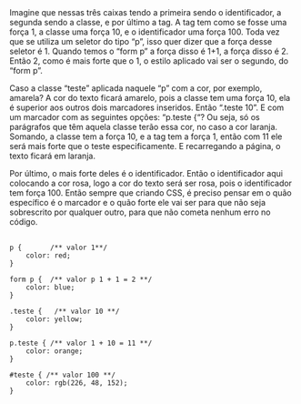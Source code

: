 ##

Imagine que nessas três caixas tendo a primeira sendo o identificador, a segunda sendo a classe, e por último a tag. A tag tem como se fosse uma força 1, a classe uma força 10, e o identificador uma força 100. Toda vez que se utiliza um seletor do tipo “p”, isso quer dizer que a força desse seletor é 1. Quando temos o “form p” a força disso é 1+1, a força disso é 2. Então 2, como é mais forte que o 1, o estilo aplicado vai ser o segundo, do “form p”.

Caso a classe “teste” aplicada naquele “p” com a cor, por exemplo, amarela? A cor do texto ficará amarelo, pois a classe tem uma força 10, ela é superior aos outros dois marcadores inseridos. Então “.teste 10”.
E com um marcador com as seguintes opções: “p.teste {“? Ou seja, só os parágrafos que têm aquela classe terão essa cor, no caso a cor laranja. Somando, a classe tem a força 10, e a tag tem a força 1, então com 11 ele será mais forte que o teste especificamente. E recarregando a página, o texto ficará em laranja.

Por último, o mais forte deles é o identificador. Então o identificador aqui colocando a cor rosa, logo a cor do texto será ser rosa, pois o identificador tem  força 100. Então sempre que  criando CSS, é preciso pensar em o quão específico é o marcador e o quão forte ele vai ser para que não seja sobrescrito por qualquer outro, para que não cometa nenhum erro no código.

##

```
p {       /** valor 1**/
	color: red;
}

form p {  /** valor p 1 + 1 = 2 **/
	color: blue;
}

.teste {   /** valor 10 **/
	color: yellow;
}

p.teste { /** valor 1 + 10 = 11 **/
	color: orange;
}

#teste { /** valor 100 **/
	color: rgb(226, 48, 152);
}
```


#